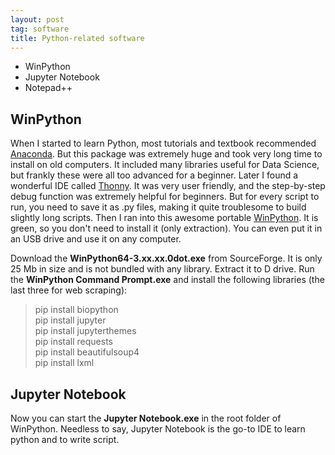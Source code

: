 ```yaml
---
layout: post
tag: software
title: Python-related software
---
```


- WinPython
- Jupyter Notebook
- Notepad++

<!--more-->

## WinPython

When I started to learn Python, most tutorials and textbook recommended [Anaconda](https://www.anaconda.com). But this package was extremely huge and took very long time to install on old computers. It included many libraries useful for Data Science, but frankly these were all too advanced for a beginner. Later I found a wonderful IDE called [Thonny](https://thonny.org/). It was very user friendly, and the step-by-step debug function was extremely helpful for beginners. But for every script to run, you need to save it as .py files, making it quite troublesome to build slightly long scripts. Then I ran into this awesome portable [WinPython](https://winpython.github.io/). It is green, so you don't need to install it (only extraction). You can even put it in an USB drive and use it on any computer. 

Download the **WinPython64-3.xx.xx.0dot.exe** from SourceForge. It is only 25 Mb in size and is not bundled with any library. Extract it to D drive. Run the **WinPython Command Prompt.exe** and install the following libraries (the last three for web scraping):

> pip install biopython  
> pip install jupyter  
> pip install jupyterthemes  
> pip install requests  
> pip install beautifulsoup4  
> pip install lxml

## Jupyter Notebook

Now you can start the **Jupyter Notebook.exe** in the root folder of WinPython. Needless to say, Jupyter Notebook is the go-to IDE to learn python and to write script.
